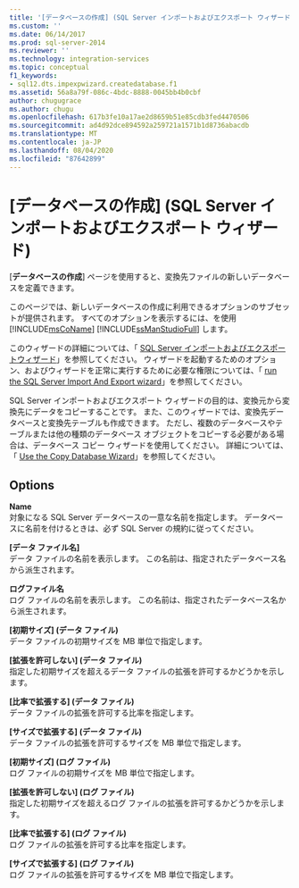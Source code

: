 ```yaml
---
title: '[データベースの作成] (SQL Server インポートおよびエクスポート ウィザード) | Microsoft Docs'
ms.custom: ''
ms.date: 06/14/2017
ms.prod: sql-server-2014
ms.reviewer: ''
ms.technology: integration-services
ms.topic: conceptual
f1_keywords:
- sql12.dts.impexpwizard.createdatabase.f1
ms.assetid: 56a8a79f-086c-4bdc-8888-0045bb4b0cbf
author: chugugrace
ms.author: chugu
ms.openlocfilehash: 617b3fe10a17ae2d8659b51e85cdb3fed4470506
ms.sourcegitcommit: ad4d92dce894592a259721a1571b1d8736abacdb
ms.translationtype: MT
ms.contentlocale: ja-JP
ms.lasthandoff: 08/04/2020
ms.locfileid: "87642899"
---
```

# <a name="create-database-sql-server-import-and-export-wizard"></a>[データベースの作成] (SQL Server インポートおよびエクスポート ウィザード)
  [**データベースの作成**] ページを使用すると、変換先ファイルの新しいデータベースを定義できます。  
  
 このページでは、新しいデータベースの作成に利用できるオプションのサブセットが提供されます。 すべてのオプションを表示するには、を使用 [!INCLUDE[msCoName](../../includes/msconame-md.md)] [!INCLUDE[ssManStudioFull](../../includes/ssmanstudiofull-md.md)] します。  
  
 このウィザードの詳細については、「 [SQL Server インポートおよびエクスポートウィザード](import-and-export-data-with-the-sql-server-import-and-export-wizard.md)」を参照してください。 ウィザードを起動するためのオプション、およびウィザードを正常に実行するために必要な権限については、「 [run the SQL Server Import And Export wizard](start-the-sql-server-import-and-export-wizard.md)」を参照してください。  
  
 SQL Server インポートおよびエクスポート ウィザードの目的は、変換元から変換先にデータをコピーすることです。 また、このウィザードでは、変換先データベースと変換先テーブルも作成できます。 ただし、複数のデータベースやテーブルまたは他の種類のデータベース オブジェクトをコピーする必要がある場合は、データベース コピー ウィザードを使用してください。 詳細については、「 [Use the Copy Database Wizard](../../relational-databases/databases/use-the-copy-database-wizard.md)」を参照してください。  
  
## <a name="options"></a>Options  
 **Name**  
 対象になる SQL Server データベースの一意な名前を指定します。 データベースに名前を付けるときは、必ず SQL Server の規約に従ってください。  
  
 **[データ ファイル名]**  
 データ ファイルの名前を表示します。 この名前は、指定されたデータベース名から派生されます。  
  
 **ログファイル名**  
 ログ ファイルの名前を表示します。 この名前は、指定されたデータベース名から派生されます。  
  
 **[初期サイズ] (データ ファイル)**  
 データ ファイルの初期サイズを MB 単位で指定します。  
  
 **[拡張を許可しない] (データ ファイル)**  
 指定した初期サイズを超えるデータ ファイルの拡張を許可するかどうかを示します。  
  
 **[比率で拡張する] (データ ファイル)**  
 データ ファイルの拡張を許可する比率を指定します。  
  
 **[サイズで拡張する] (データ ファイル)**  
 データ ファイルの拡張を許可するサイズを MB 単位で指定します。  
  
 **[初期サイズ] (ログ ファイル)**  
 ログ ファイルの初期サイズを MB 単位で指定します。  
  
 **[拡張を許可しない] (ログ ファイル)**  
 指定した初期サイズを超えるログ ファイルの拡張を許可するかどうかを示します。  
  
 **[比率で拡張する] (ログ ファイル)**  
 ログ ファイルの拡張を許可する比率を指定します。  
  
 **[サイズで拡張する] (ログ ファイル)**  
 ログ ファイルの拡張を許可するサイズを MB 単位で指定します。  
  
  
